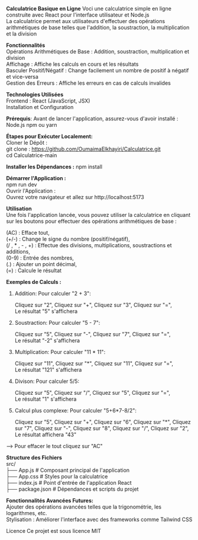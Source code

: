**Calculatrice Basique en Ligne**
Voci une calculatrice simple en ligne construite avec React pour l'interface utilisateur et Node.js <br />
La calculatrice permet aux utilisateurs d'effectuer des opérations arithmétiques de base telles que l'addition, la soustraction, la multiplication et la division

**Fonctionnalités** <br />
Opérations Arithmétiques de Base : Addition, soustraction, multiplication et division <br />
Affichage : Affiche les calculs en cours et les résultats <br />
Basculer Positif/Négatif : Change facilement un nombre de positif à négatif et vice-versa <br />
Gestion des Erreurs : Affiche les erreurs en cas de calculs invalides <br />

**Technologies Utilisées** <br />
Frontend : React (JavaScript, JSX) <br />
Installation et Configuration <br />

**Prérequis**: 
Avant de lancer l'application, assurez-vous d'avoir installé :
Node.js 
npm ou yarn

**Étapes pour Exécuter Localement:** <br />
Cloner le Dépôt :<br />
git clone : https://github.com/OumaimaElkhayiri/Calculatrice.git<br />
cd Calculatrice-main

**Installer les Dépendances :**
npm install

**Démarrer l'Application :** <br />
npm run dev<br />
Ouvrir l'Application :<br />
Ouvrez votre navigateur et allez sur http://localhost:5173

**Utilisation** <br />
Une fois l'application lancée, vous pouvez utiliser la calculatrice en cliquant sur les boutons pour effectuer des opérations arithmétiques de base :

(AC) : Efface tout, <br />
(+/-) : Change le signe du nombre (positif/négatif), <br />
(/ , * , - , +) : Effectue des divisions, multiplications, soustractions et additions, <br />
(0-9) : Entrée des nombres, <br />
(.) : Ajouter un point décimal, <br />
(=) : Calcule le résultat


**Exemples de Calculs :**
1. Addition:
Pour calculer "2 + 3":
    
    Cliquez sur "2", 
    Cliquez sur "+", 
    Cliquez sur "3", 
    Cliquez sur "=", <br />
    Le résultat "5" s'affichera

2. Soustraction:
Pour calculer "5 - 7":

    Cliquez sur "5",
    Cliquez sur "-",
    Cliquez sur "7",
    Cliquez sur "=", <br />
    Le résultat "-2" s'affichera

3. Multiplication:
Pour calculer "11 * 11":
    
    Cliquez sur "11", 
    Cliquez sur "*", 
    Cliquez sur "11", 
    Cliquez sur "=", <br />
    Le résultat "121" s'affichera

4. Divison:
Pour calculer 5/5:

    Cliquez sur "5",
    Cliquez sur "/",
    Cliquez sur "5",
    Cliquez sur "=",<br />
    Le résultat "1" s'affichera

5. Calcul plus complexe:
Pour calculer "5+6*7-8/2":

    Cliquez sur "5",
    Cliquez sur "+",
    Cliquez sur "6",
    Cliquez sur "*",
    Cliquez sur "7",
    Cliquez sur "-",
    Cliquez sur "8",
    Cliquez sur "/",
    Cliquez sur "2",<br />
    Le résultat affichera "43"

--> Pour effacer le tout cliquez sur "AC"


**Structure des Fichiers** <br />
src/ <br />
        ├── App.js         # Composant principal de l'application <br />
        ├── App.css        # Styles pour la calculatrice <br />
        ├── index.js       # Point d'entrée de l'application React <br />
        ├── package.json   # Dépendances et scripts du projet <br />

**Fonctionnalités Avancées Futures:** <br /> Ajouter des opérations avancées telles que la trigonométrie, les logarithmes, etc. <br />
Stylisation : Améliorer l'interface avec des frameworks comme Tailwind CSS

Licence
Ce projet est sous licence MIT
